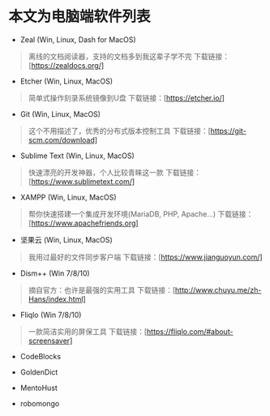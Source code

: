 # 本文为电脑端软件列表

- Zeal (Win, Linux, Dash for MacOS)
> 离线的文档阅读器，支持的文档多到我这辈子学不完
> 下载链接：[https://zealdocs.org/]

- Etcher (Win, Linux, MacOS)
> 简单式操作刻录系统镜像到U盘
> 下载链接：[https://etcher.io/]

- Git (Win, Linux, MacOS)
> 这个不用描述了，优秀的分布式版本控制工具
> 下载链接：[https://git-scm.com/download]

- Sublime Text (Win, Linux, MacOS)
> 快速漂亮的开发神器，个人比较青睐这一款
> 下载链接：[https://www.sublimetext.com/]

- XAMPP (Win, Linux, MacOS)
> 帮你快速搭建一个集成开发环境(MariaDB, PHP, Apache...)
> 下载链接：[https://www.apachefriends.org]

- 坚果云 (Win, Linux, MacOS)
> 我用过最好的文件同步客户端
> 下载链接：[https://www.jianguoyun.com/]

- Dism++ (Win 7/8/10)
> 摘自官方：也许是最强的实用工具
> 下载链接：[http://www.chuyu.me/zh-Hans/index.html]

- Fliqlo (Win 7/8/10)
> 一款简洁实用的屏保工具
> 下载链接：[https://fliqlo.com/#about-screensaver]

- CodeBlocks

- GoldenDict

- MentoHust

- robomongo

